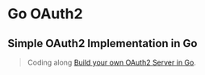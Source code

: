# Go OAuth2

## Simple OAuth2 Implementation in Go

> Coding along [Build your own OAuth2 Server in Go](https://hackernoon.com/build-your-own-oauth2-server-in-go-7d0f660732c3).
